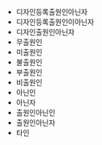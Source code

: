 - 디자인등록출원인아닌자
- 디자인등록출원인이아닌자
- 디자인출원인아닌자
- 무출원인
- 미출원인
- 불출원인
- 부출원인
- 비출원인
- 아닌인
- 아닌자
- 출원인아닌인
- 출원인아닌자
- 타인
